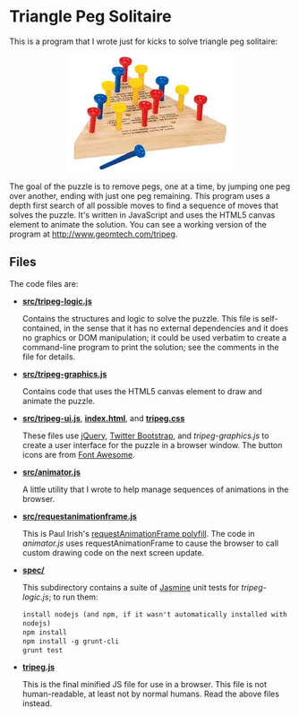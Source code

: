 Triangle Peg Solitaire
======================

This is a program that I wrote just for kicks to solve triangle peg solitaire:

<p align="center">
  <img src="./puzzle.jpg?raw=true"/>
</p>

The goal of the puzzle is to remove pegs, one at a time, by jumping
one peg over another, ending with just one peg remaining.  This
program uses a depth first search of all possible moves to find a
sequence of moves that solves the puzzle.  It's written in JavaScript
and uses the HTML5 canvas element to animate the solution.  You can
see a working version of the program at http://www.geomtech.com/tripeg.

Files
-----

The code files are:

* [**src/tripeg-logic.js**](https://github.com/embeepea/tripeg/blob/master/src/tripeg-logic.js)

  Contains the structures and logic to solve the puzzle.  This file is self-contained,
  in the sense that it has no external dependencies and it does no graphics or DOM manipulation;
  it could be used verbatim to create a command-line program to print the solution; see
  the comments in the file for details.
  
* [**src/tripeg-graphics.js**](https://github.com/embeepea/tripeg/blob/master/src/tripeg-graphics.js)

  Contains code that uses the HTML5 canvas element to draw and animate the puzzle.
  
* [**src/tripeg-ui.js**](https://github.com/embeepea/tripeg/blob/master/src/tripeg-ui.js),
  [**index.html**](https://github.com/embeepea/tripeg/blob/master/index.html), and
  [**tripeg.css**](https://github.com/embeepea/tripeg/blob/master/tripeg.css)

  These files use [jQuery](http://jquery.com), [Twitter Bootstrap](http://getbootstrap.com),
  and *tripeg-graphics.js* to create a user
  interface for the puzzle in a browser window.  The button icons are from
  [Font Awesome](http://fontawesome.io/).

* [**src/animator.js**](https://github.com/embeepea/tripeg/blob/master/src/animator.js)

  A little utility that I wrote to help manage sequences of animations in the browser.
  
* [**src/requestanimationframe.js**](https://github.com/embeepea/tripeg/blob/master/requestanimationframe.js)

  This is Paul Irish's [requestAnimationFrame polyfill](http://www.paulirish.com/2011/requestanimationframe-for-smart-animating).
  The code in *animator.js* uses requestAnimationFrame to cause the
  browser to call custom drawing code on the next screen update.

* [**spec/**](https://github.com/embeepea/tripeg/blob/master/spec)

  This subdirectory contains a suite of [Jasmine](https://jasmine.github.io/)
  unit tests for *tripeg-logic.js*; to run them:
  
    ```
    install nodejs (and npm, if it wasn't automatically installed with nodejs)
    npm install
    npm install -g grunt-cli
    grunt test
    ```

* [**tripeg.js**](https://github.com/embeepea/tripeg/blob/master/tripeg.js)

  This is the final minified JS file for use in a browser.  This file is not
  human-readable, at least not by normal humans.  Read the above files instead.

